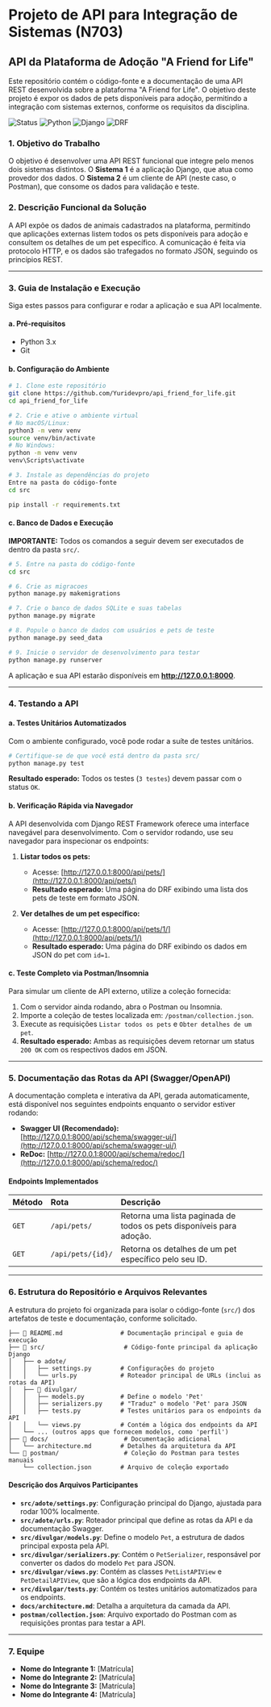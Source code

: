 # Projeto de API para Integração de Sistemas (N703)
## API da Plataforma de Adoção "A Friend for Life"

Este repositório contém o código-fonte e a documentação de uma API REST desenvolvida sobre a plataforma "A Friend for Life". O objetivo deste projeto é expor os dados de pets disponíveis para adoção, permitindo a integração com sistemas externos, conforme os requisitos da disciplina.

![Status](https://img.shields.io/badge/Status-API%20Funcional-brightgreen) ![Python](https://img.shields.io/badge/Python-3.x-blue) ![Django](https://img.shields.io/badge/Django-4.x-darkgreen) ![DRF](https://img.shields.io/badge/DRF-3.x-red)

### 1. Objetivo do Trabalho

O objetivo é desenvolver uma API REST funcional que integre pelo menos dois sistemas distintos. O **Sistema 1** é a aplicação Django, que atua como provedor dos dados. O **Sistema 2** é um cliente de API (neste caso, o Postman), que consome os dados para validação e teste.

### 2. Descrição Funcional da Solução

A API expõe os dados de animais cadastrados na plataforma, permitindo que aplicações externas listem todos os pets disponíveis para adoção e consultem os detalhes de um pet específico. A comunicação é feita via protocolo HTTP, e os dados são trafegados no formato JSON, seguindo os princípios REST.

---

### 3. Guia de Instalação e Execução

Siga estes passos para configurar e rodar a aplicação e sua API localmente.

#### a. Pré-requisitos
-   Python 3.x
-   Git

#### b. Configuração do Ambiente
```bash
# 1. Clone este repositório
git clone https://github.com/Yuridevpro/api_friend_for_life.git
cd api_friend_for_life

# 2. Crie e ative o ambiente virtual
# No macOS/Linux:
python3 -m venv venv
source venv/bin/activate
# No Windows:
python -m venv venv
venv\Scripts\activate

# 3. Instale as dependências do projeto
Entre na pasta do código-fonte
cd src

pip install -r requirements.txt
```



#### c. Banco de Dados e Execução
**IMPORTANTE:** Todos os comandos a seguir devem ser executados de dentro da pasta `src/`.

```bash
# 5. Entre na pasta do código-fonte
cd src

# 6. Crie as migracoes
python manage.py makemigrations

# 7. Crie o banco de dados SQLite e suas tabelas
python manage.py migrate

# 8. Popule o banco de dados com usuários e pets de teste
python manage.py seed_data

# 9. Inicie o servidor de desenvolvimento para testar
python manage.py runserver
```
A aplicação e sua API estarão disponíveis em **http://127.0.0.1:8000**.

---

### 4. Testando a API

#### a. Testes Unitários Automatizados
Com o ambiente configurado, você pode rodar a suíte de testes unitários.

```bash
# Certifique-se de que você está dentro da pasta src/
python manage.py test
```
**Resultado esperado:** Todos os testes (`3 testes`) devem passar com o status `OK`.

#### b. Verificação Rápida via Navegador
A API desenvolvida com Django REST Framework oferece uma interface navegável para desenvolvimento. Com o servidor rodando, use seu navegador para inspecionar os endpoints:

1.  **Listar todos os pets:**
    *   Acesse: [http://127.0.0.1:8000/api/pets/](http://127.0.0.1:8000/api/pets/)
    *   **Resultado esperado:** Uma página do DRF exibindo uma lista dos pets de teste em formato JSON.

2.  **Ver detalhes de um pet específico:**
    *   Acesse: [http://127.0.0.1:8000/api/pets/1/](http://127.0.0.1:8000/api/pets/1/)
    *   **Resultado esperado:** Uma página do DRF exibindo os dados em JSON do pet com `id=1`.

#### c. Teste Completo via Postman/Insomnia
Para simular um cliente de API externo, utilize a coleção fornecida:

1.  Com o servidor ainda rodando, abra o Postman ou Insomnia.
2.  Importe a coleção de testes localizada em: `/postman/collection.json`.
3.  Execute as requisições `Listar todos os pets` e `Obter detalhes de um pet`.
4.  **Resultado esperado:** Ambas as requisições devem retornar um status `200 OK` com os respectivos dados em JSON.

---

### 5. Documentação das Rotas da API (Swagger/OpenAPI)

A documentação completa e interativa da API, gerada automaticamente, está disponível nos seguintes endpoints enquanto o servidor estiver rodando:

-   **Swagger UI (Recomendado):** [http://127.0.0.1:8000/api/schema/swagger-ui/](http://127.0.0.1:8000/api/schema/swagger-ui/)
-   **ReDoc:** [http://127.0.0.1:8000/api/schema/redoc/](http://127.0.0.1:8000/api/schema/redoc/)

#### Endpoints Implementados
| Método | Rota | Descrição |
| :--- | :--- | :--- |
| `GET` | `/api/pets/` | Retorna uma lista paginada de todos os pets disponíveis para adoção. |
| `GET` | `/api/pets/{id}/` | Retorna os detalhes de um pet específico pelo seu ID. |

---

### 6. Estrutura do Repositório e Arquivos Relevantes

A estrutura do projeto foi organizada para isolar o código-fonte (`src/`) dos artefatos de teste e documentação, conforme solicitado.

```
├── 📄 README.md                # Documentação principal e guia de execução
├── 📂 src/                      # Código-fonte principal da aplicação Django
│   ├── ⚙️ adote/
│   │   ├── settings.py        # Configurações do projeto
│   │   └── urls.py            # Roteador principal de URLs (inclui as rotas da API)
│   ├── 🐶 divulgar/
│   │   ├── models.py          # Define o modelo 'Pet'
│   │   ├── serializers.py     # "Traduz" o modelo 'Pet' para JSON
│   │   ├── tests.py           # Testes unitários para os endpoints da API
│   │   └── views.py           # Contém a lógica dos endpoints da API
│   └── ... (outros apps que fornecem modelos, como 'perfil')
├── 📂 docs/                     # Documentação adicional
│   └── architecture.md        # Detalhes da arquitetura da API
└── 📂 postman/                  # Coleção do Postman para testes manuais
    └── collection.json        # Arquivo de coleção exportado
```

#### Descrição dos Arquivos Participantes

*   **`src/adote/settings.py`**: Configuração principal do Django, ajustada para rodar 100% localmente.
*   **`src/adote/urls.py`**: Roteador principal que define as rotas da API e da documentação Swagger.
*   **`src/divulgar/models.py`**: Define o modelo `Pet`, a estrutura de dados principal exposta pela API.
*   **`src/divulgar/serializers.py`**: Contém o `PetSerializer`, responsável por converter os dados do modelo `Pet` para JSON.
*   **`src/divulgar/views.py`**: Contém as classes `PetListAPIView` e `PetDetailAPIView`, que são a lógica dos endpoints da API.
*   **`src/divulgar/tests.py`**: Contém os testes unitários automatizados para os endpoints.
*   **`docs/architecture.md`**: Detalha a arquitetura da camada da API.
*   **`postman/collection.json`**: Arquivo exportado do Postman com as requisições prontas para testar a API.

---

### 7. Equipe
- **Nome do Integrante 1:** [Matrícula]
- **Nome do Integrante 2:** [Matrícula]
- **Nome do Integrante 3:** [Matrícula]
- **Nome do Integrante 4:** [Matrícula]
```
